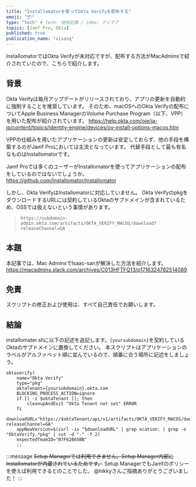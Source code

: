 ```yaml
---
title: "Installomatorを使ってOkta Verifyを配布する"
emoji: "📦️"
type: "tech" # tech: 技術記事 / idea: アイデア
topics: [Jamf Pro, Okta]
published: true
publication_name: "visasq"
---
```


InstallomatorではOkta Verifyが未対応ですが、配布する方法がMacAdminsで紹介されていたので、こちらで紹介します。

## 背景
Okta Verifyは毎月アップデートがリリースされており、アプリの更新を自動的に強制することを推奨しています。
そのため、macOSへのOkta Verifyの配布についてApple Business ManagerのVolume Purchase Program（以下、VPP）を用いた配布が紹介されています。
https://help.okta.com/oie/ja-jp/content/topics/identity-engine/devices/ov-install-options-macos.htm

VPPの仕組みを用いたアプリケーションの更新は安定しておらず、他の手段を構築するのがJamf Proにおいては主流となっています。
代替手段として最も有名なものはInstallomatorです。

Jamf Proでは多くのユーザーがInstallomatorを使ってアプリケーションの配布をしているのではないでしょうか。
https://github.com/Installomator/Installomator

しかし、Okta VerifyはInstallomatorに対応していません。
Okta VerifyのpkgをダウンロードするURLには契約しているOktaのサブドメインが含まれているため、OSSでは扱えないという事情があります。
>`https://subdomain-admin.okta.com/artifacts/OKTA_VERIFY_MACOS/download?releaseChannel=GA`

## 本題
本記事では、Mac AdminsでIsaac-sanが解決した方法を紹介します。
https://macadmins.slack.com/archives/C013HFTFQ13/p1716324782514089

## 免責
スクリプトの修正および使用は、すべて自己責任でお願いします。

## 結論
installomater.shに以下の記述を追記します。`{yoursubdomain}`を契約しているOktaのサブドメインに置換してください。
本スクリプトはアプリケーションのラベルがアルファベット順に並んでいるので、順番に合う場所に記述をしましょう。

```
oktaverify)
    name="Okta Verify"
    type="pkg"
    oktaTenant={yoursubdomain}.okta.com
    BLOCKING_PROCESS_ACTION=ignore
    if [[ -z $oktaTenant ]]; then
        cleanupAndExit "Okta Tenant not set" ERROR
    fi
    downloadURL="https://$oktaTenant/api/v1/artifacts/OKTA_VERIFY_MACOS/download?releaseChannel=GA"
    appNewVersion=$(curl -is "$downloadURL" | grep ocation: | grep -o "OktaVerify.*pkg" | cut -d "-" -f 2)
    expectedTeamID="B7F62B65BN"
    ;;
```

:::message
~~Setup Managerでは利用できません。Setup Manager内部にInstallomatorが内蔵されているためです。~~
Setup ManagerでもJamfのポリシーを使えば利用できるとのことでした。 @hikkyさんご指摘ありがとうございました！
:::
